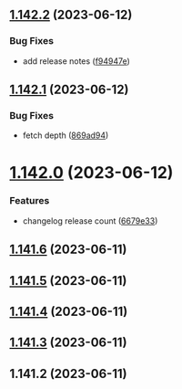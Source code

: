 ## [1.142.2](https://github.com/dan-mba/test-release/compare/v1.142.1...v1.142.2) (2023-06-12)


### Bug Fixes

* add release notes ([f94947e](https://github.com/dan-mba/test-release/commit/f94947ee72e428e52741b90dbd546fae674cd4f1))



## [1.142.1](https://github.com/dan-mba/test-release/compare/v1.142.0...v1.142.1) (2023-06-12)


### Bug Fixes

* fetch depth ([869ad94](https://github.com/dan-mba/test-release/commit/869ad942591f3c59a9c6e45d42c54d1755308e86))



# [1.142.0](https://github.com/dan-mba/test-release/compare/v1.141.6...v1.142.0) (2023-06-12)


### Features

* changelog release count ([6679e33](https://github.com/dan-mba/test-release/commit/6679e33605c10c005305d107b480bfc71d0425da))



## [1.141.6](https://github.com/dan-mba/test-release/compare/v1.141.5...v1.141.6) (2023-06-11)



## [1.141.5](https://github.com/dan-mba/test-release/compare/v1.141.4...v1.141.5) (2023-06-11)



## [1.141.4](https://github.com/dan-mba/test-release/compare/v1.141.3...v1.141.4) (2023-06-11)



## [1.141.3](https://github.com/dan-mba/test-release/compare/v1.141.2...v1.141.3) (2023-06-11)



## 1.141.2 (2023-06-11)



